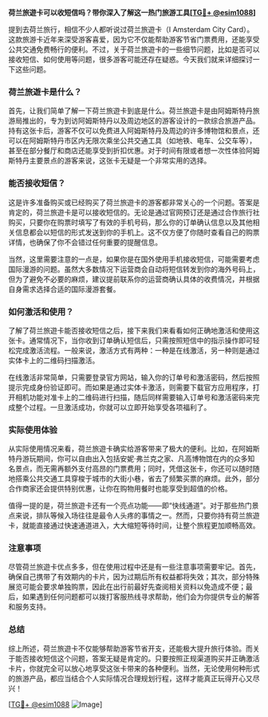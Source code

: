 **荷兰旅遊卡可以收短信吗？带你深入了解这一热门旅游工具[[TG💪+ @esim1088](https://t.me/s/esim1088)]**

提到去荷兰旅行，相信不少人都听说过荷兰旅遊卡（I Amsterdam City Card）。这款旅游卡近年来深受游客喜爱，因为它不仅能帮助游客节省门票费用，还能享受公共交通免费畅行的便利。不过，关于荷兰旅遊卡的一些细节问题，比如是否可以接收短信、如何使用等问题，很多游客可能还存在疑惑。今天我们就来详细探讨一下这些问题。

### 荷兰旅遊卡是什么？

首先，让我们简单了解一下荷兰旅遊卡到底是什么。荷兰旅遊卡是由阿姆斯特丹旅游局推出的，专为到访阿姆斯特丹以及周边地区的游客设计的一款综合旅游产品。持有这张卡后，游客不仅可以免费进入阿姆斯特丹及周边的许多博物馆和景点，还可以在阿姆斯特丹市区内无限次乘坐公共交通工具（如地铁、电车、公交车等），甚至在部分餐厅和商店还能享受到折扣优惠。对于时间有限或者想一次性体验阿姆斯特丹主要景点的游客来说，这张卡无疑是一个非常实用的选择。

### 能否接收短信？

这是许多准备购买或已经购买了荷兰旅遊卡的游客都非常关心的一个问题。答案是肯定的，荷兰旅遊卡是可以接收短信的。无论是通过官网预订还是通过合作旅行社购买，只要你在购票时填写了有效的手机号码，那么你的订单确认信息以及其他相关信息都会以短信的形式发送到你的手机上。这不仅方便了你随时查看自己的购票详情，也确保了你不会错过任何重要的提醒信息。

当然，这里需要注意的一点是，如果你是在国外使用手机接收短信，可能需要考虑国际漫游的问题。虽然大多数情况下运营商会自动将短信转发到你的海外号码上，但为了避免不必要的麻烦，建议提前联系你的运营商确认具体的收费情况，并根据自身需求选择合适的国际漫游套餐。

### 如何激活和使用？

了解了荷兰旅遊卡能否接收短信之后，接下来我们来看看如何正确地激活和使用这张卡。通常情况下，当你收到订单确认短信后，只需按照短信中的指示操作即可轻松完成激活流程。一般来说，激活方式有两种：一种是在线激活，另一种则是通过实体卡上的二维码扫描激活。

在线激活非常简单，只需要登录官方网站，输入你的订单号和激活密码，然后按照提示完成身份验证即可。而如果是通过实体卡激活，则需要下载官方应用程序，打开相机功能对准卡上的二维码进行扫描，随后同样需要输入订单号和激活密码来完成整个过程。一旦激活成功，你就可以立即开始享受各项福利了。

### 实际使用体验

从实际使用情况来看，荷兰旅遊卡确实给游客带来了极大的便利。比如，在阿姆斯特丹游玩期间，你可以自由出入包括安妮·弗兰克之家、凡高博物馆在内的众多知名景点，而无需再额外支付高昂的门票费用；同时，凭借这张卡，你还可以随时随地搭乘公共交通工具穿梭于城市的大街小巷，省去了频繁买票的麻烦。此外，部分合作商家还会提供特别优惠，让你在购物用餐时也能享受到超值的价格。

值得一提的是，荷兰旅遊卡还有一个亮点功能——即“快线通道”。对于那些热门景点来说，排队等候入场往往是最令人头疼的事情之一。然而，只要你持有荷兰旅遊卡，就能直接通过快速通道进入，大大缩短等待时间，让整个旅程更加顺畅高效。

### 注意事项

尽管荷兰旅遊卡优点多多，但在使用过程中还是有一些注意事项需要牢记。首先，确保自己携带了有效期内的卡片，因为过期后所有权益都将失效；其次，部分特殊展览可能会要求单独购票，因此在出行前最好先查阅相关资料以免造成不便；最后，如果遇到任何问题都可以拨打客服热线寻求帮助，他们会为你提供专业的解答和服务支持。

### 总结

综上所述，荷兰旅遊卡不仅能够帮助游客节省开支，还能极大提升旅行体验。而关于能否接收短信这个问题，答案无疑是肯定的。只要按照正规渠道购买并正确激活卡片，你就完全可以放心地享受这张卡带来的各种便利。当然，无论使用何种形式的旅游产品，都应当结合个人实际情况合理规划行程，这样才能真正玩得开心又尽兴！

[[TG💪+ @esim1088](https://t.me/s/esim1088) ![Image](https://i.postimg.cc/4NQfJmqS/Snipaste-2025-05-13-00-14-12.png)]